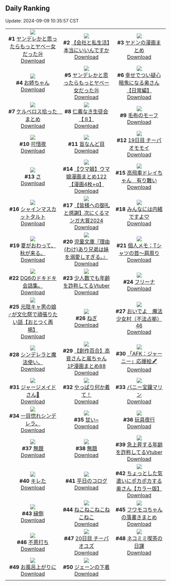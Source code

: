 ## Daily Ranking
Update: 2024-09-09 10:35:57 CST

|      |      |      |
| :----: | :----: | :----: |
| ![](https://i.pixiv.re/c/240x480/img-master/img/2024/09/06/00/02/45/122170315_p0_master1200.jpg)<br>**#1** [ヤンデレかと思ったらもっとヤベー女だった㉔](https://www.pixiv.net/artworks/122170315)<br>[Download](https://i.pixiv.re/img-original/img/2024/09/06/00/02/45/122170315_p0.png) | ![](https://i.pixiv.re/c/240x480/img-master/img/2024/09/06/12/00/12/122180989_p0_master1200.jpg)<br>**#2** [【会社と私生活】本当にいいんですか](https://www.pixiv.net/artworks/122180989)<br>[Download](https://i.pixiv.re/img-original/img/2024/09/06/12/00/12/122180989_p0.jpg) | ![](https://i.pixiv.re/c/240x480/img-master/img/2024/09/06/21/10/18/122192684_p0_master1200.jpg)<br>**#3** [ヤドンの漫画まとめ](https://www.pixiv.net/artworks/122192684)<br>[Download](https://i.pixiv.re/img-original/img/2024/09/06/21/10/18/122192684_p0.jpg) |
| ![](https://i.pixiv.re/c/240x480/img-master/img/2024/09/06/23/27/18/122197170_p0_master1200.jpg)<br>**#4** [お姉ちゃん](https://www.pixiv.net/artworks/122197170)<br>[Download](https://i.pixiv.re/img-original/img/2024/09/06/23/27/18/122197170_p0.jpg) | ![](https://i.pixiv.re/c/240x480/img-master/img/2024/09/07/00/01/08/122198501_p0_master1200.jpg)<br>**#5** [ヤンデレかと思ったらもっとヤベー女だった㉕](https://www.pixiv.net/artworks/122198501)<br>[Download](https://i.pixiv.re/img-original/img/2024/09/07/00/01/08/122198501_p0.png) | ![](https://i.pixiv.re/c/240x480/img-master/img/2024/09/06/00/04/05/122170408_p0_master1200.jpg)<br>**#6** [幸せでつい疑心暗鬼になる奥さん【日常編】](https://www.pixiv.net/artworks/122170408)<br>[Download](https://i.pixiv.re/img-original/img/2024/09/06/00/04/05/122170408_p0.jpg) |
| ![](https://i.pixiv.re/c/240x480/img-master/img/2024/09/06/16/25/09/122185097_p0_master1200.jpg)<br>**#7** [ケルベロス拾った　まとめ](https://www.pixiv.net/artworks/122185097)<br>[Download](https://i.pixiv.re/img-original/img/2024/09/06/16/25/09/122185097_p0.jpg) | ![](https://i.pixiv.re/c/240x480/img-master/img/2024/09/07/10/35/37/122209497_p0_master1200.jpg)<br>**#8** [仁義なき生徒会【８】](https://www.pixiv.net/artworks/122209497)<br>[Download](https://i.pixiv.re/img-original/img/2024/09/07/10/35/37/122209497_p0.png) | ![](https://i.pixiv.re/c/240x480/img-master/img/2024/09/06/21/56/16/122194079_p0_master1200.jpg)<br>**#9** [毛布のモーフ](https://www.pixiv.net/artworks/122194079)<br>[Download](https://i.pixiv.re/img-original/img/2024/09/06/21/56/16/122194079_p0.png) |
| ![](https://i.pixiv.re/c/240x480/img-master/img/2024/09/06/00/00/19/122170012_p0_master1200.jpg)<br>**#10** [可惜夜](https://www.pixiv.net/artworks/122170012)<br>[Download](https://i.pixiv.re/img-original/img/2024/09/06/00/00/19/122170012_p0.png) | ![](https://i.pixiv.re/c/240x480/img-master/img/2024/09/06/00/00/14/122169993_p0_master1200.jpg)<br>**#11** [盲なんど目](https://www.pixiv.net/artworks/122169993)<br>[Download](https://i.pixiv.re/img-original/img/2024/09/06/00/00/14/122169993_p0.jpg) | ![](https://i.pixiv.re/c/240x480/img-master/img/2024/09/06/12/50/20/122173568_p0_master1200.jpg)<br>**#12** [19日目 チーパオモモイ](https://www.pixiv.net/artworks/122173568)<br>[Download](https://i.pixiv.re/img-original/img/2024/09/06/12/50/20/122173568_p0.png) |
| ![](https://i.pixiv.re/c/240x480/img-master/img/2024/09/06/04/30/01/122175478_p0_master1200.jpg)<br>**#13** [さ](https://www.pixiv.net/artworks/122175478)<br>[Download](https://i.pixiv.re/img-original/img/2024/09/06/04/30/01/122175478_p0.png) | ![](https://i.pixiv.re/c/240x480/img-master/img/2024/09/06/00/03/32/122170369_p0_master1200.jpg)<br>**#14** [【ウマ娘】ウマ娘漫画まとめ122【漫画4枚+α】](https://www.pixiv.net/artworks/122170369)<br>[Download](https://i.pixiv.re/img-original/img/2024/09/06/00/03/32/122170369_p0.jpg) | ![](https://i.pixiv.re/c/240x480/img-master/img/2024/09/07/13/50/18/122213186_p0_master1200.jpg)<br>**#15** [高飛車ドレイちゃん　有り難い](https://www.pixiv.net/artworks/122213186)<br>[Download](https://i.pixiv.re/img-original/img/2024/09/07/13/50/18/122213186_p0.png) |
| ![](https://i.pixiv.re/c/240x480/img-master/img/2024/09/07/20/30/02/122223005_p0_master1200.jpg)<br>**#16** [シャインマスカットタルト](https://www.pixiv.net/artworks/122223005)<br>[Download](https://i.pixiv.re/img-original/img/2024/09/07/20/30/02/122223005_p0.png) | ![](https://i.pixiv.re/c/240x480/img-master/img/2024/09/06/15/05/41/122183877_p0_master1200.jpg)<br>**#17** [【皆様への御礼と感謝】次にくるマンガ大賞2024](https://www.pixiv.net/artworks/122183877)<br>[Download](https://i.pixiv.re/img-original/img/2024/09/06/15/05/41/122183877_p0.jpg) | ![](https://i.pixiv.re/c/240x480/img-master/img/2024/09/06/00/00/43/122170089_p0_master1200.jpg)<br>**#18** [みんなには内緒ですよ♡](https://www.pixiv.net/artworks/122170089)<br>[Download](https://i.pixiv.re/img-original/img/2024/09/06/00/00/43/122170089_p0.jpg) |
| ![](https://i.pixiv.re/c/240x480/img-master/img/2024/09/06/18/44/52/122188248_p0_master1200.jpg)<br>**#19** [夏がおわって、秋が来る。](https://www.pixiv.net/artworks/122188248)<br>[Download](https://i.pixiv.re/img-original/img/2024/09/06/18/44/52/122188248_p0.jpg) | ![](https://i.pixiv.re/c/240x480/img-master/img/2024/09/07/10/44/07/122209635_p0_master1200.jpg)<br>**#20** [児童文庫『理由(わけ)あり兄弟は妹を溺愛しすぎる。』](https://www.pixiv.net/artworks/122209635)<br>[Download](https://i.pixiv.re/img-original/img/2024/09/07/10/44/07/122209635_p0.jpg) | ![](https://i.pixiv.re/c/240x480/img-master/img/2024/09/07/06/00/07/122205419_p0_master1200.jpg)<br>**#21** [個人メモ：Tシャツの首～肩周り](https://www.pixiv.net/artworks/122205419)<br>[Download](https://i.pixiv.re/img-original/img/2024/09/07/06/00/07/122205419_p0.jpg) |
| ![](https://i.pixiv.re/c/240x480/img-master/img/2024/09/06/10/10/14/122178827_p0_master1200.jpg)<br>**#22** [DQ6のドキドキ会話集。](https://www.pixiv.net/artworks/122178827)<br>[Download](https://i.pixiv.re/img-original/img/2024/09/06/10/10/14/122178827_p0.jpg) | ![](https://i.pixiv.re/c/240x480/img-master/img/2024/09/06/21/00/11/122192285_p0_master1200.jpg)<br>**#23** [少人数でも年齢を詐称してるVtuber](https://www.pixiv.net/artworks/122192285)<br>[Download](https://i.pixiv.re/img-original/img/2024/09/06/21/00/11/122192285_p0.png) | ![](https://i.pixiv.re/c/240x480/img-master/img/2024/09/06/00/08/10/122170604_p0_master1200.jpg)<br>**#24** [フリーナ](https://www.pixiv.net/artworks/122170604)<br>[Download](https://i.pixiv.re/img-original/img/2024/09/06/00/08/10/122170604_p0.png) |
| ![](https://i.pixiv.re/c/240x480/img-master/img/2024/09/06/12/04/30/122181113_p0_master1200.jpg)<br>**#25** [元陰キャ男の娘♂が文化祭で頑張りたい話【おとつく再掲】](https://www.pixiv.net/artworks/122181113)<br>[Download](https://i.pixiv.re/img-original/img/2024/09/06/12/04/30/122181113_p0.jpg) | ![](https://i.pixiv.re/c/240x480/img-master/img/2024/09/06/20/30/08/122191386_p0_master1200.jpg)<br>**#26** [ねぎ](https://www.pixiv.net/artworks/122191386)<br>[Download](https://i.pixiv.re/img-original/img/2024/09/06/20/30/08/122191386_p0.png) | ![](https://i.pixiv.re/c/240x480/img-master/img/2024/09/06/17/14/02/122186014_p0_master1200.jpg)<br>**#27** [おいでよ　魔法少女村（不法占拠）46](https://www.pixiv.net/artworks/122186014)<br>[Download](https://i.pixiv.re/img-original/img/2024/09/06/17/14/02/122186014_p0.png) |
| ![](https://i.pixiv.re/c/240x480/img-master/img/2024/09/06/16/56/14/122185658_p0_master1200.jpg)<br>**#28** [シンデレラと魔法使い。](https://www.pixiv.net/artworks/122185658)<br>[Download](https://i.pixiv.re/img-original/img/2024/09/06/16/56/14/122185658_p0.jpg) | ![](https://i.pixiv.re/c/240x480/img-master/img/2024/09/07/00/02/01/122198607_p0_master1200.jpg)<br>**#29** [【創作百合】高音さんと嵐ちゃん1P漫画まとめ88](https://www.pixiv.net/artworks/122198607)<br>[Download](https://i.pixiv.re/img-original/img/2024/09/07/00/02/01/122198607_p0.jpg) | ![](https://i.pixiv.re/c/240x480/img-master/img/2024/09/06/18/34/12/122187988_p0_master1200.jpg)<br>**#30** [「AFK：ジャーニー」応援絵🖋](https://www.pixiv.net/artworks/122187988)<br>[Download](https://i.pixiv.re/img-original/img/2024/09/06/18/34/12/122187988_p0.png) |
| ![](https://i.pixiv.re/c/240x480/img-master/img/2024/09/06/19/08/28/122188995_p0_master1200.jpg)<br>**#31** [ジャージメイドさん🥺](https://www.pixiv.net/artworks/122188995)<br>[Download](https://i.pixiv.re/img-original/img/2024/09/06/19/08/28/122188995_p0.jpg) | ![](https://i.pixiv.re/c/240x480/img-master/img/2024/09/07/19/49/30/122221701_p0_master1200.jpg)<br>**#32** [やっぱり何か着て！](https://www.pixiv.net/artworks/122221701)<br>[Download](https://i.pixiv.re/img-original/img/2024/09/07/19/49/30/122221701_p0.png) | ![](https://i.pixiv.re/c/240x480/img-master/img/2024/09/07/00/00/35/122198404_p0_master1200.jpg)<br>**#33** [バニー宝鐘マリン](https://www.pixiv.net/artworks/122198404)<br>[Download](https://i.pixiv.re/img-original/img/2024/09/07/00/00/35/122198404_p0.png) |
| ![](https://i.pixiv.re/c/240x480/img-master/img/2024/09/06/09/22/01/122175937_p0_master1200.jpg)<br>**#34** [一目惚れシンデレラ。](https://www.pixiv.net/artworks/122175937)<br>[Download](https://i.pixiv.re/img-original/img/2024/09/06/09/22/01/122175937_p0.jpg) | ![](https://i.pixiv.re/c/240x480/img-master/img/2024/09/07/00/20/17/122199430_p0_master1200.jpg)<br>**#35** [甘い~](https://www.pixiv.net/artworks/122199430)<br>[Download](https://i.pixiv.re/img-original/img/2024/09/07/00/20/17/122199430_p0.png) | ![](https://i.pixiv.re/c/240x480/img-master/img/2024/09/06/07/07/55/122177190_p0_master1200.jpg)<br>**#36** [玩具夜行](https://www.pixiv.net/artworks/122177190)<br>[Download](https://i.pixiv.re/img-original/img/2024/09/06/07/07/55/122177190_p0.jpg) |
| ![](https://i.pixiv.re/c/240x480/img-master/img/2024/09/06/12/46/18/122181801_p0_master1200.jpg)<br>**#37** [無題](https://www.pixiv.net/artworks/122181801)<br>[Download](https://i.pixiv.re/img-original/img/2024/09/06/12/46/18/122181801_p0.jpg) | ![](https://i.pixiv.re/c/240x480/img-master/img/2024/09/06/10/04/05/122179302_p0_master1200.jpg)<br>**#38** [無題](https://www.pixiv.net/artworks/122179302)<br>[Download](https://i.pixiv.re/img-original/img/2024/09/06/10/04/05/122179302_p0.jpg) | ![](https://i.pixiv.re/c/240x480/img-master/img/2024/09/07/21/02/54/122224125_p0_master1200.jpg)<br>**#39** [急上昇する年齢を詐称してるVtuber](https://www.pixiv.net/artworks/122224125)<br>[Download](https://i.pixiv.re/img-original/img/2024/09/07/21/02/54/122224125_p0.png) |
| ![](https://i.pixiv.re/c/240x480/img-master/img/2024/09/06/01/44/45/122173272_p0_master1200.jpg)<br>**#40** [キレた](https://www.pixiv.net/artworks/122173272)<br>[Download](https://i.pixiv.re/img-original/img/2024/09/06/01/44/45/122173272_p0.jpg) | ![](https://i.pixiv.re/c/240x480/img-master/img/2024/09/06/00/00/31/122170047_p0_master1200.jpg)<br>**#41** [平日のコログ](https://www.pixiv.net/artworks/122170047)<br>[Download](https://i.pixiv.re/img-original/img/2024/09/06/00/00/31/122170047_p0.jpg) | ![](https://i.pixiv.re/c/240x480/img-master/img/2024/09/07/00/06/09/122198882_p0_master1200.jpg)<br>**#42** [ちょっとした気遣いにポカポカする奥さん【カラー版】](https://www.pixiv.net/artworks/122198882)<br>[Download](https://i.pixiv.re/img-original/img/2024/09/07/00/06/09/122198882_p0.jpg) |
| ![](https://i.pixiv.re/c/240x480/img-master/img/2024/09/06/03/22/31/122174793_p0_master1200.jpg)<br>**#43** [縁側](https://www.pixiv.net/artworks/122174793)<br>[Download](https://i.pixiv.re/img-original/img/2024/09/06/03/22/31/122174793_p0.jpg) | ![](https://i.pixiv.re/c/240x480/img-master/img/2024/09/06/00/57/21/122172144_p0_master1200.jpg)<br>**#44** [ねこねこねこねこねこ](https://www.pixiv.net/artworks/122172144)<br>[Download](https://i.pixiv.re/img-original/img/2024/09/06/00/57/21/122172144_p0.png) | ![](https://i.pixiv.re/c/240x480/img-master/img/2024/09/06/22/08/27/122194600_p0_master1200.jpg)<br>**#45** [フワモコちゃんの落書きまとめ](https://www.pixiv.net/artworks/122194600)<br>[Download](https://i.pixiv.re/img-original/img/2024/09/06/22/08/27/122194600_p0.jpg) |
| ![](https://i.pixiv.re/c/240x480/img-master/img/2024/09/06/12/12/55/122181254_p0_master1200.jpg)<br>**#46** [不意打ち](https://www.pixiv.net/artworks/122181254)<br>[Download](https://i.pixiv.re/img-original/img/2024/09/06/12/12/55/122181254_p0.jpg) | ![](https://i.pixiv.re/c/240x480/img-master/img/2024/09/07/02/50/06/122203102_p0_master1200.jpg)<br>**#47** [20日目 チーパオユズ](https://www.pixiv.net/artworks/122203102)<br>[Download](https://i.pixiv.re/img-original/img/2024/09/07/02/50/06/122203102_p0.png) | ![](https://i.pixiv.re/c/240x480/img-master/img/2024/09/06/18/43/31/122188207_p0_master1200.jpg)<br>**#48** [ネコミミ喫茶の日課](https://www.pixiv.net/artworks/122188207)<br>[Download](https://i.pixiv.re/img-original/img/2024/09/06/18/43/31/122188207_p0.jpg) |
| ![](https://i.pixiv.re/c/240x480/img-master/img/2024/09/07/11/00/02/122209911_p0_master1200.jpg)<br>**#49** [お風呂上がりに](https://www.pixiv.net/artworks/122209911)<br>[Download](https://i.pixiv.re/img-original/img/2024/09/07/11/00/02/122209911_p0.jpg) | ![](https://i.pixiv.re/c/240x480/img-master/img/2024/09/07/00/01/02/122198486_p0_master1200.jpg)<br>**#50** [ジェーンの下着](https://www.pixiv.net/artworks/122198486)<br>[Download](https://i.pixiv.re/img-original/img/2024/09/07/00/01/02/122198486_p0.png) |
|      |
